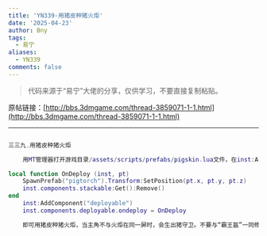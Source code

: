 ```yaml
---
title: 'YN339-用猪皮种猪火炬'
date: '2025-04-23'
author: Bny
tags:
  - 易宁
aliases:
  - YN339
comments: false
---
```


> 代码来源于“易宁”大佬的分享，仅供学习，不要直接复制粘贴。

原帖链接：[http://bbs.3dmgame.com/thread-3859071-1-1.html](http://bbs.3dmgame.com/thread-3859071-1-1.html)

---

```lua  

三三九.用猪皮种猪火炬	用MT管理器打开游戏目录/assets/scripts/prefabs/pigskin.lua文件，在inst:AddComponent("inspectable")的下一行插入以下内容：local function OnDeploy (inst, pt)	SpawnPrefab("pigtorch").Transform:SetPosition(pt.x, pt.y, pt.z)	inst.components.stackable:Get():Remove()end	inst:AddComponent("deployable")	inst.components.deployable.ondeploy = OnDeploy	即可用猪皮种猪火炬，当主角不与火炬在同一屏时，会生出猪守卫。不要与“霸王盔”一同修改

```  

